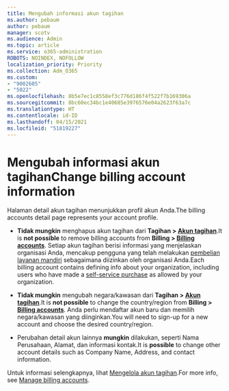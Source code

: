```yaml
---
title: Mengubah informasi akun tagihan
ms.author: pebaum
author: pebaum
manager: scotv
ms.audience: Admin
ms.topic: article
ms.service: o365-administration
ROBOTS: NOINDEX, NOFOLLOW
localization_priority: Priority
ms.collection: Adm_O365
ms.custom:
- "9002605"
- "5022"
ms.openlocfilehash: 8b5e7ec1c8558ef3c776d186f4f522f7b169306a
ms.sourcegitcommit: 8bc60ec34bc1e40685e3976576e04a2623f63a7c
ms.translationtype: HT
ms.contentlocale: id-ID
ms.lasthandoff: 04/15/2021
ms.locfileid: "51819227"
---
```

# <a name="change-billing-account-information"></a><span data-ttu-id="9dc9c-102">Mengubah informasi akun tagihan</span><span class="sxs-lookup"><span data-stu-id="9dc9c-102">Change billing account information</span></span>

<span data-ttu-id="9dc9c-103">Halaman detail akun tagihan menunjukkan profil akun Anda.</span><span class="sxs-lookup"><span data-stu-id="9dc9c-103">The billing accounts detail page represents your account profile.</span></span>

- <span data-ttu-id="9dc9c-104">**Tidak mungkin** menghapus akun tagihan dari **Tagihan > [Akun tagihan](https://go.microsoft.com/fwlink/p/?linkid=2084771)**.</span><span class="sxs-lookup"><span data-stu-id="9dc9c-104">It is **not possible** to remove billing accounts from **Billing > [Billing accounts](https://go.microsoft.com/fwlink/p/?linkid=2084771)**.</span></span> <span data-ttu-id="9dc9c-105">Setiap akun tagihan berisi informasi yang menjelaskan organisasi Anda, mencakup pengguna yang telah melakukan [pembelian layanan mandiri](https://docs.microsoft.com/microsoft-365/commerce/subscriptions/manage-self-service-purchases-admins) sebagaimana diizinkan oleh organisasi Anda.</span><span class="sxs-lookup"><span data-stu-id="9dc9c-105">Each billing account contains defining info about your organization, including users who have made a [self-service purchase](https://docs.microsoft.com/microsoft-365/commerce/subscriptions/manage-self-service-purchases-admins) as allowed by your organization.</span></span> 

- <span data-ttu-id="9dc9c-106">**Tidak mungkin** mengubah negara/kawasan dari **Tagihan > [Akun tagihan](https://go.microsoft.com/fwlink/p/?linkid=2084771)**.</span><span class="sxs-lookup"><span data-stu-id="9dc9c-106">It is **not possible** to change the country/region from **Billing > [Billing accounts](https://go.microsoft.com/fwlink/p/?linkid=2084771)**.</span></span> <span data-ttu-id="9dc9c-107">Anda perlu mendaftar akun baru dan memilih negara/kawasan yang diinginkan.</span><span class="sxs-lookup"><span data-stu-id="9dc9c-107">You will need to sign-up for a new account and choose the desired country/region.</span></span> 

- <span data-ttu-id="9dc9c-108">Perubahan detail akun lainnya **mungkin** dilakukan, seperti Nama Perusahaan, Alamat, dan informasi kontak.</span><span class="sxs-lookup"><span data-stu-id="9dc9c-108">It is **possible** to change other account details such as Company Name, Address, and contact information.</span></span> 

<span data-ttu-id="9dc9c-109">Untuk informasi selengkapnya, lihat [Mengelola akun tagihan](https://docs.microsoft.com/microsoft-365/commerce/manage-billing-accounts).</span><span class="sxs-lookup"><span data-stu-id="9dc9c-109">For more info, see [Manage billing accounts](https://docs.microsoft.com/microsoft-365/commerce/manage-billing-accounts).</span></span> 

